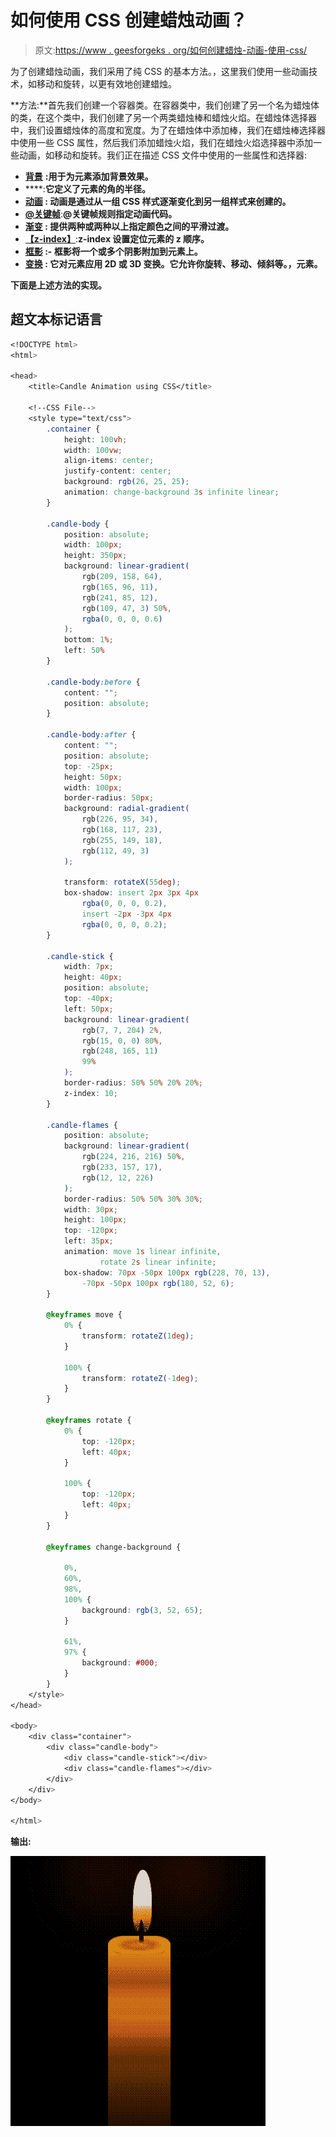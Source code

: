 # 如何使用 CSS 创建蜡烛动画？

> 原文:[https://www . geesforgeks . org/如何创建蜡烛-动画-使用-css/](https://www.geeksforgeeks.org/how-to-create-candle-animation-using-css/)

为了创建蜡烛动画，我们采用了纯 CSS 的基本方法。，这里我们使用一些动画技术，如移动和旋转，以更有效地创建蜡烛。

**方法:**首先我们创建一个容器类。在容器类中，我们创建了另一个名为蜡烛体的类，在这个类中，我们创建了另一个两类蜡烛棒和蜡烛火焰。在蜡烛体选择器中，我们设置蜡烛体的高度和宽度。为了在蜡烛体中添加棒，我们在蜡烛棒选择器中使用一些 CSS 属性，然后我们添加蜡烛火焰，我们在蜡烛火焰选择器中添加一些动画，如移动和旋转。我们正在描述 CSS 文件中使用的一些属性和选择器:

*   [**背景**](https://www.geeksforgeeks.org/css-background/) **:用于为元素添加背景效果。**
*   [](https://www.geeksforgeeks.org/css-border-radius-property/)****:**它定义了元素的角的半径。**
*   **[**动画**](https://www.geeksforgeeks.org/css-animations/) **:** 动画是通过从一组 CSS 样式逐渐变化到另一组样式来创建的。**
*   **[**@关键帧**](https://www.geeksforgeeks.org/css-animations/)**:**@关键帧规则指定动画代码。**
*   **[**渐变**](https://www.geeksforgeeks.org/css-gradients/) **:** 提供两种或两种以上指定颜色之间的平滑过渡。**
*   **[**【z-index】**](https://www.geeksforgeeks.org/css-z-index-property/)**:**z-index 设置定位元素的 z 顺序。**
*   **[**框影**](https://www.geeksforgeeks.org/css-box-shadow-property/) **:-** 框影将一个或多个阴影附加到元素上。**
*   **[**变换**](https://www.geeksforgeeks.org/css-transform-property/) **:** 它对元素应用 2D 或 3D 变换。它允许你旋转、移动、倾斜等。，元素。**

**下面是上述方法的实现。**

## **超文本标记语言**

```css
<!DOCTYPE html>
<html>

<head>
    <title>Candle Animation using CSS</title>

    <!--CSS File-->
    <style type="text/css">
        .container {
            height: 100vh;
            width: 100vw;
            align-items: center;
            justify-content: center;
            background: rgb(26, 25, 25);
            animation: change-background 3s infinite linear;
        }

        .candle-body {
            position: absolute;
            width: 100px;
            height: 350px;
            background: linear-gradient(
                rgb(209, 158, 64),
                rgb(165, 96, 11),
                rgb(241, 85, 12),
                rgb(109, 47, 3) 50%,
                rgba(0, 0, 0, 0.6)
            );
            bottom: 1%;
            left: 50%
        }

        .candle-body:before {
            content: "";
            position: absolute;
        }

        .candle-body:after {
            content: "";
            position: absolute;
            top: -25px;
            height: 50px;
            width: 100px;
            border-radius: 50px;
            background: radial-gradient(
                rgb(226, 95, 34),
                rgb(168, 117, 23),
                rgb(255, 149, 18),
                rgb(112, 49, 3)
            );

            transform: rotateX(55deg);
            box-shadow: insert 2px 3px 4px 
                rgba(0, 0, 0, 0.2),
                insert -2px -3px 4px 
                rgba(0, 0, 0, 0.2);
        }

        .candle-stick {
            width: 7px;
            height: 40px;
            position: absolute;
            top: -40px;
            left: 50px;
            background: linear-gradient(
                rgb(7, 7, 204) 2%,
                rgb(15, 0, 0) 80%,
                rgb(248, 165, 11) 
                99%
            );
            border-radius: 50% 50% 20% 20%;
            z-index: 10;
        }

        .candle-flames {
            position: absolute;
            background: linear-gradient(
                rgb(224, 216, 216) 50%,
                rgb(233, 157, 17),
                rgb(12, 12, 226)
            );
            border-radius: 50% 50% 30% 30%;
            width: 30px;
            height: 100px;
            top: -120px;
            left: 35px;
            animation: move 1s linear infinite, 
                    rotate 2s linear infinite;
            box-shadow: 70px -50px 100px rgb(228, 70, 13),
                -70px -50px 100px rgb(180, 52, 6);
        }

        @keyframes move {
            0% {
                transform: rotateZ(1deg);
            }

            100% {
                transform: rotateZ(-1deg);
            }
        }

        @keyframes rotate {
            0% {
                top: -120px;
                left: 40px;
            }

            100% {
                top: -120px;
                left: 40px;
            }
        }

        @keyframes change-background {

            0%,
            60%,
            98%,
            100% {
                background: rgb(3, 52, 65);
            }

            61%,
            97% {
                background: #000;
            }
        }
    </style>
</head>

<body>
    <div class="container">
        <div class="candle-body">
            <div class="candle-stick"></div>
            <div class="candle-flames"></div>
        </div>
    </div>
</body>

</html>
```

****输出:****

**![candle](img/f3cb96e64f31a28ec3adedaaba737b80.png)**